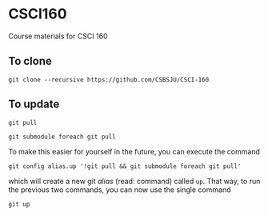 # CSCI160
Course materials for CSCI 160

## To clone
```git clone --recursive https://github.com/CSBSJU/CSCI-160```

## To update
```git pull```

```git submodule foreach git pull```

To make this easier for yourself in the future, you can execute the command

```git config alias.up '!git pull && git submodule foreach git pull'```

which will create a new git _alias_ (read: command) called `up`. That way, to
run the previous two commands, you can now use the single command

```git up``` 
